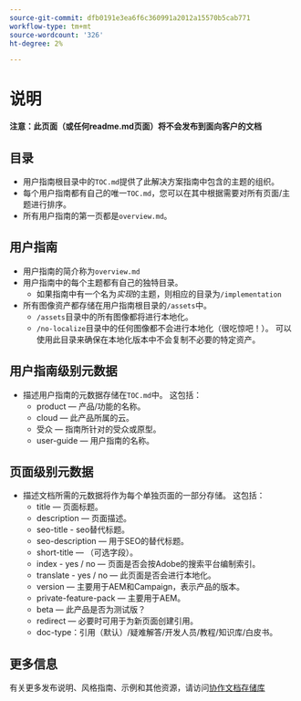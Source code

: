 ```yaml
---
source-git-commit: dfb0191e3ea6f6c360991a2012a15570b5cab771
workflow-type: tm+mt
source-wordcount: '326'
ht-degree: 2%

---
```

# 说明

**注意：此页面（或任何readme.md页面）将不会发布到面向客户的文档**

## 目录

+ 用户指南根目录中的`TOC.md`提供了此解决方案指南中包含的主题的组织。
+ 每个用户指南都有自己的唯一`TOC.md`，您可以在其中根据需要对所有页面/主题进行排序。
+ 所有用户指南的第一页都是`overview.md`。

## 用户指南

+ 用户指南的简介称为`overview.md`
+ 用户指南中的每个主题都有自己的独特目录。
   + 如果指南中有一个名为&#x200B;*实现*&#x200B;的主题，则相应的目录为`/implementation`
+ 所有图像资产都存储在用户指南根目录的`/assets`中。
   + `/assets`目录中的所有图像都将进行本地化。
   + `/no-localize`目录中的任何图像都不会进行本地化（很吃惊吧！）。 可以使用此目录来确保在本地化版本中不会复制不必要的特定资产。

## 用户指南级别元数据

+ 描述用户指南的元数据存储在`TOC.md`中。 这包括：
   + product — 产品/功能的名称。
   + cloud — 此产品所属的云。
   + 受众 — 指南所针对的受众或原型。
   + user-guide — 用户指南的名称。

## 页面级别元数据

+ 描述文档所需的元数据将作为每个单独页面的一部分存储。 这包括：
   + title — 页面标题。
   + description — 页面描述。
   + seo-title - seo替代标题。
   + seo-description — 用于SEO的替代标题。
   + short-title — （可选字段）。
   + index - yes / no — 页面是否会按Adobe的搜索平台编制索引。
   + translate - yes / no — 此页面是否会进行本地化。
   + version — 主要用于AEM和Campaign，表示产品的版本。
   + private-feature-pack — 主要用于AEM。
   + beta — 此产品是否为测试版？
   + redirect — 必要时可用于为新页面创建引用。
   + doc-type：引用（默认）/疑难解答/开发人员/教程/知识库/白皮书。

## 更多信息

有关更多发布说明、风格指南、示例和其他资源，请访问[协作文档存储库](https://git.corp.adobe.com/AdobeDocs/collaborative-doc-instructions)

